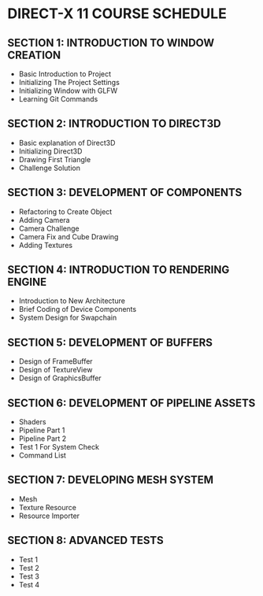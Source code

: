 # DIRECT-X 11 COURSE SCHEDULE
## SECTION 1: INTRODUCTION TO WINDOW CREATION
- Basic Introduction to Project
- Initializing The Project Settings 
- Initializing Window with GLFW 
- Learning Git Commands 
## SECTION 2: INTRODUCTION TO DIRECT3D
- Basic explanation of Direct3D
- Initializing Direct3D
- Drawing First Triangle 
- Challenge Solution 
## SECTION 3: DEVELOPMENT OF COMPONENTS
- Refactoring to Create Object 
- Adding Camera 
- Camera Challenge 
- Camera Fix and Cube Drawing 
- Adding Textures 
## SECTION 4: INTRODUCTION TO RENDERING ENGINE
- Introduction to New Architecture 
- Brief Coding of Device Components 
- System Design for Swapchain
## SECTION 5: DEVELOPMENT OF BUFFERS
- Design of FrameBuffer 
- Design of TextureView 
- Design of GraphicsBuffer 
## SECTION 6: DEVELOPMENT OF PIPELINE ASSETS
- Shaders
- Pipeline Part 1
- Pipeline Part 2
- Test 1 For System Check
- Command List
## SECTION 7: DEVELOPING MESH SYSTEM
- Mesh
- Texture Resource
- Resource Importer
## SECTION 8: ADVANCED TESTS
- Test 1
- Test 2
- Test 3
- Test 4
